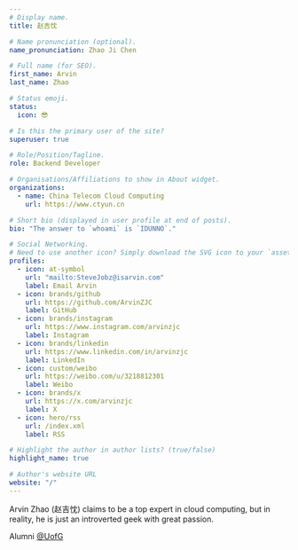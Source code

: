 ```yaml
---
# Display name.
title: 赵吉忱

# Name pronunciation (optional).
name_pronunciation: Zhao Ji Chen

# Full name (for SEO).
first_name: Arvin
last_name: Zhao

# Status emoji.
status:
  icon: 😎

# Is this the primary user of the site?
superuser: true

# Role/Position/Tagline.
role: Backend Developer

# Organisations/Affiliations to show in About widget.
organizations:
  - name: China Telecom Cloud Computing
    url: https://www.ctyun.cn

# Short bio (displayed in user profile at end of posts).
bio: "The answer to `whoami` is `IDUNNO`."

# Social Networking.
# Need to use another icon? Simply download the SVG icon to your `assets/media/icons/` folder.
profiles:
  - icon: at-symbol
    url: "mailto:SteveJobz@isarvin.com"
    label: Email Arvin
  - icon: brands/github
    url: https://github.com/ArvinZJC
    label: GitHub
  - icon: brands/instagram
    url: https://www.instagram.com/arvinzjc
    label: Instagram
  - icon: brands/linkedin
    url: https://www.linkedin.com/in/arvinzjc
    label: LinkedIn
  - icon: custom/weibo
    url: https://weibo.com/u/3218812301
    label: Weibo
  - icon: brands/x
    url: https://x.com/arvinzjc
    label: X
  - icon: hero/rss
    url: /index.xml
    label: RSS

# Highlight the author in author lists? (true/false)
highlight_name: true

# Author's website URL
website: "/"
---
```


Arvin Zhao (赵吉忱) claims to be a top expert in cloud computing, but in reality, he is just an introverted geek with great passion.

Alumni [@UofG](https://www.gla.ac.uk)
